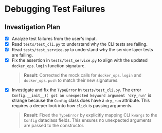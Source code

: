 # Debugging Test Failures

## Investigation Plan

- [x] Analyze test failures from the user's input.
- [x] Read `tests/test_cli.py` to understand why the CLI tests are failing.
- [x] Read `tests/test_service.py` to understand why the service layer tests are failing.
- [x] Fix the assertion in `tests/test_service.py` to align with the updated `docker_ops.login` function signature.
  > **Result**: Corrected the mock calls for `docker_ops.login` and `docker_ops.push` to match their new signatures.
- [x] Investigate and fix the `TypeError` in `tests/test_cli.py`. The error `Config.__init__() got an unexpected keyword argument 'dry_run'` is strange because the `Config` class does have a `dry_run` attribute. This requires a deeper look into how `click` is passing arguments.
  > **Result**: Fixed the `TypeError` by explicitly mapping CLI `kwargs` to the `Config` dataclass fields. This ensures no unexpected arguments are passed to the constructor.
